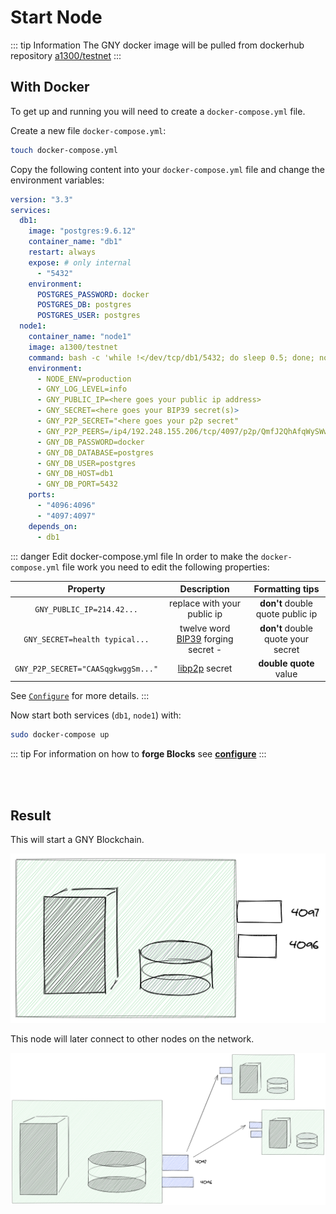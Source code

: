 # Start Node

::: tip Information
The GNY docker image will be pulled from dockerhub repository [a1300/testnet](https://hub.docker.com/repository/docker/a1300/testnet)
:::

## With Docker

To get up and running you will need to create a `docker-compose.yml` file.

Create a new file `docker-compose.yml`:

```bash
touch docker-compose.yml
```

Copy the following content into your `docker-compose.yml` file and change the environment variables:

```yml
version: "3.3"
services:
  db1:
    image: "postgres:9.6.12"
    container_name: "db1"
    restart: always
    expose: # only internal
      - "5432"
    environment:
      POSTGRES_PASSWORD: docker
      POSTGRES_DB: postgres
      POSTGRES_USER: postgres
  node1:
    container_name: "node1"
    image: a1300/testnet
    command: bash -c 'while !</dev/tcp/db1/5432; do sleep 0.5; done; node packages/main/dist/src/app'
    environment:
      - NODE_ENV=production
      - GNY_LOG_LEVEL=info
      - GNY_PUBLIC_IP=<here goes your public ip address>
      - GNY_SECRET=<here goes your BIP39 secret(s)>
      - GNY_P2P_SECRET="<here goes your p2p secret"
      - GNY_P2P_PEERS=/ip4/192.248.155.206/tcp/4097/p2p/QmfJ2QhAfqWySWwQGeLmaxraVvrbJNjUENpoZixKSjuFkS
      - GNY_DB_PASSWORD=docker
      - GNY_DB_DATABASE=postgres
      - GNY_DB_USER=postgres
      - GNY_DB_HOST=db1
      - GNY_DB_PORT=5432
    ports:
      - "4096:4096"
      - "4097:4097"
    depends_on:
      - db1
```

::: danger Edit docker-compose.yml file
In order to make the `docker-compose.yml` file work you need to edit the following properties:

|              Property              |                                 Description                                  |          Formatting tips           |
| :--------------------------------: | :--------------------------------------------------------------------------: | :--------------------------------: |
|     `GNY_PUBLIC_IP=214.42...`      |                         replace with your public ip                          |  **don't** double quote public ip  |
|   `GNY_SECRET=health typical...`   | twelve word [BIP39](https://en.bitcoin.it/wiki/Seed_phrase) forging secret - | **don't** double quote your secret |
| `GNY_P2P_SECRET="CAASqgkwggSm..."` |            [libp2p](https://github.com/libp2p/js-libp2p/) secret             |       **double quote** value       |

See [`Configure`](./configure) for more details.
:::

Now start both services (`db1`, `node1`) with:

```bash
sudo docker-compose up
```

::: tip
For information on how to **forge Blocks** see [**configure**](./configure)
:::

<br/>
<br/>

## Result

This will start a GNY Blockchain.

![simple node with ports](../.vuepress/public/simple-node-with-ports.png)

This node will later connect to other nodes on the network.

![simple-p2p-network](../.vuepress/public/simple-p2p-network.png)
